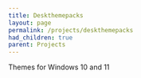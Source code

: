 ```yaml
---
title: Deskthemepacks
layout: page
permalink: /projects/deskthemepacks
had_children: true
parent: Projects
---
```


Themes for Windows 10 and 11
